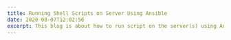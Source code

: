 ```yaml
---
title: Running Shell Scripts on Server Using Ansible
date: 2020-08-07T12:02:56
excerpt: This blog is about how to run script on the server(s) using Ansible. You need to follow some various steps to run the script on hosts. It is very useful and helpful for a IT Admin to handle thousands of hosts using one command. You need to configure your hosts as well as your local machine from which you want to run the command.
---
```


